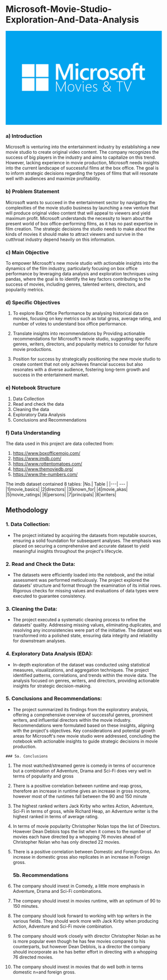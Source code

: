 # Microsoft-Movie-Studio-Exploration-And-Data-Analysis
![alt text](microsoft.png)
### a) Introduction 
Microsoft is venturing into the entertainment industry by establishing a new movie studio to create original video content. The company recognizes the success of big players in the industry and aims to capitalize on this trend. However, lacking experience in movie production, Microsoft needs insights into the current landscape of successful films at the box office. The goal is to inform strategic decisions regarding the types of films that will resonate well with audiences and maximize profitability.

### b) Problem Statement
Microsoft wants to succeed in the entertainment sector by navigating the complexities of the movie studio business by launching a new venture that will produce original video content that will appeal to viewers and yield maximum profit. Microsoft understands the necessity to learn about the present world of box office-performing films, as it has no past expertise in film creation. The strategic decisions the studio needs to make about the kinds of movies it should make to attract viewers and survive in the cutthroat industry depend heavily on this information.

### c) Main Objective
To empower Microsoft's new movie studio with actionable insights into the dynamics of the film industry, particularly focusing on box office performance by leveraging data analysis and exploration techniques using pandas, where the goal is to identify the key factors contributing to the success of movies, including genres, talented writers, directors, and popularity metrics.
### d) Specific Objectives

1. To explore Box Office Performance by analysing historical data on movies, focusing on key metrics such as total gross, average rating, and number of votes to understand box office performance.

2. Translate insights into recommendations by Providing actionable recommendations for Microsoft's movie studio, suggesting specific genres, writers, directors, and popularity metrics to consider for future movie productions.

3. Position for success by strategically positioning the new movie studio to create content that not only achieves financial success but also resonates with a diverse audience, fostering long-term growth and success in the entertainment market. 

### e) Notebook Structure
1. Data Collection
2. Read and check the data
3. Cleaning the data
4. Exploratory Data Analysis
5. Conclusions and Recommendations

### f) Data Understanding 
The data used in this project are data collected from:
1. https://www.boxofficemojo.com/
2. https://www.imdb.com/
3. https://www.rottentomatoes.com/
4. https://www.themoviedb.org/
5. https://www.the-numbers.com/

The imdb dataset contained 8 tables:
|No.| Table    |
|---| ---       |
|1|movie_basics|
|2|directors|
|3|known_for|
|4|movie_akas|
|5|movie_ratings|
|6|persons|
|7|principals|
|8|writers|




## Methodology
### 1. Data Collection:
   - The project initiated by acquiring the datasets from reputable sources, ensuring a solid foundation for subsequent analyses. The emphasis was placed on securing a comprehensive and accurate dataset to yield meaningful insights throughout the project's lifecycle.

### 2. Read and Check the Data:
   - The datasets were efficiently loaded into the notebook, and the initial assessment was performed meticulously. The project explored the datasets' structure and format through the examination of its initial rows. Rigorous checks for missing values and evaluations of data types were executed to guarantee consistency.

### 3. Cleaning the Data:
   - The project executed a systematic cleaning process to refine the datasets' quality. Addressing missing values, eliminating duplicates, and resolving any inconsistencies were part of the initiative. The dataset was transformed into a polished state, ensuring data integrity and reliability for downstream analyses.

### 4. Exploratory Data Analysis (EDA):
   - In-depth exploration of the dataset was conducted using statistical measures, visualizations, and aggregation techniques. The project identified patterns, correlations, and trends within the movie data. The analysis focused on genres, writers, and directors, providing actionable insights for strategic decision-making.

### 5. Conclusions and Recommendations:
   - The project summarized its findings from the exploratory analysis, offering a comprehensive overview of successful genres, prominent writers, and influential directors within the movie industry. Recommendations were formulated based on these insights, aligning with the project's objectives. Key considerations and potential growth areas for Microsoft's new movie studio were addressed, concluding the notebook with actionable insights to guide strategic decisions in movie production.



    ### 5a. Conclusions
1.	The most watched/streamed genre is comedy in terms of occurrence but a combination of Adventure, Drama and Sci-Fi does very well in terms of popularity and gross

2.	There is a positive correlation between runtime and reap gross, therefore an increase in runtime gives an increase in gross income, however most of the runtimes fall between the 90 and 150 minute

3.	The highest ranked writers Jack Kirby who writes Action, Adventure, Sci-Fi in terms of gross, while Richard Heap, an Adventure writer is the highest ranked in terms of average rating.

4.	In terms of movie popularity Christopher Nolan tops the list of Directors. However Dean Deblois tops the list when it comes to the number of movies each have directed by a whopping 76 movies ahead of Christopher Nolan who has only directed 22 movies.

5.	There is a positive correlation between Domestic and Foreign Gross. An increase in domestic gross also replicates in an increase in Foreign gross.


    ### 5b. Recommendations
1.	The company should invest in Comedy, a little more emphasis in Adventure, Drama and Sci-Fi combinations.

2.	The company should invest in movies runtime, with an optimum of 90 to 150 minutes.

3.	The company should look forward to working with top writers in the various fields. They should work more with Jack Kirby when producing Action, Adventure and Sci-Fi movie combination.

4.	The company should work closely with director Christopher Nolan as he is more popular even though he has few movies compared to his counterparts, but however Dean Deblois, is a director the company should incorporate as he has better effort in directing with a whopping 76 directed movies.

5.	The company should invest in movies that do well both in terms domestic n=and foreign gross.
